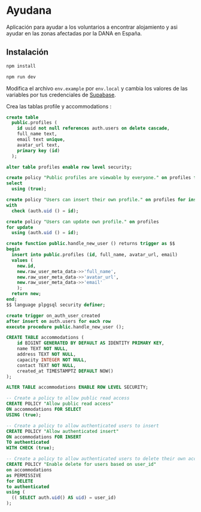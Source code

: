 # Ayudana
Aplicación para ayudar a los voluntarios a encontrar alojamiento y asi ayudar en las zonas afectadas por la DANA en España.

## Instalación


```bash
npm install

npm run dev
```

Modifica el archivo `env.example` por `env.local` y cambia los valores de las variables por tus credenciales de [Supabase](https://supabase.com/).

Crea las tablas profile y accommodations :

```sql
create table
  public.profiles (
    id uuid not null references auth.users on delete cascade,
    full_name text,
    email text unique,
    avatar_url text,
    primary key (id)
  );

alter table profiles enable row level security;

create policy "Public profiles are viewable by everyone." on profiles for
select
  using (true);

create policy "Users can insert their own profile." on profiles for insert
with
  check (auth.uid () = id);

create policy "Users can update own profile." on profiles
for update
  using (auth.uid () = id);

create function public.handle_new_user () returns trigger as $$
begin
  insert into public.profiles (id, full_name, avatar_url, email)
  values (
    new.id, 
    new.raw_user_meta_data->>'full_name', 
    new.raw_user_meta_data->>'avatar_url',
    new.raw_user_meta_data->>'email'
    );
  return new;
end;
$$ language plpgsql security definer;

create trigger on_auth_user_created
after insert on auth.users for each row
execute procedure public.handle_new_user ();
```

```sql
CREATE TABLE accommodations (
    id BIGINT GENERATED BY DEFAULT AS IDENTITY PRIMARY KEY,
    name TEXT NOT NULL,
    address TEXT NOT NULL,
    capacity INTEGER NOT NULL,
    contact TEXT NOT NULL,
    created_at TIMESTAMPTZ DEFAULT NOW()
);

ALTER TABLE accommodations ENABLE ROW LEVEL SECURITY;

-- Create a policy to allow public read access
CREATE POLICY "Allow public read access"
ON accommodations FOR SELECT
USING (true);

-- Create a policy to allow authenticated users to insert
CREATE POLICY "Allow authenticated insert"
ON accommodations FOR INSERT
TO authenticated
WITH CHECK (true);

-- Create a policy to allow authenticated users to delete their own accommodation
CREATE POLICY "Enable delete for users based on user_id"
on accommodations
as PERMISSIVE
for DELETE
to authenticated
using (
  (( SELECT auth.uid() AS uid) = user_id)
);
```